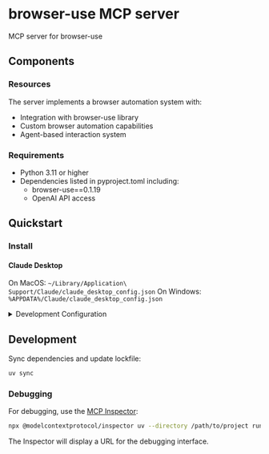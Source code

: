 # browser-use MCP server

MCP server for browser-use

## Components

### Resources

The server implements a browser automation system with:
- Integration with browser-use library
- Custom browser automation capabilities
- Agent-based interaction system

### Requirements

- Python 3.11 or higher
- Dependencies listed in pyproject.toml including:
  - browser-use==0.1.19
  - OpenAI API access

## Quickstart

### Install

#### Claude Desktop

On MacOS: `~/Library/Application\ Support/Claude/claude_desktop_config.json`
On Windows: `%APPDATA%/Claude/claude_desktop_config.json`

<details>
  <summary>Development Configuration</summary>

```json
"mcpServers": {
    "mcp_server_browser_use": {
      "command": "uv",
      "args": [
        "--directory",
        "/path/to/project",
        "run",
        "fastmcp",
        "run",
        "/path/to/project/src/mcp_server_browser_use/server.py"
      ]
    }
}
```
</details>

## Development

Sync dependencies and update lockfile:
```bash
uv sync
```

### Debugging

For debugging, use the [MCP Inspector](https://github.com/modelcontextprotocol/inspector):

```bash
npx @modelcontextprotocol/inspector uv --directory /path/to/project run fastmcp run /path/to/project/src/mcp_server_browser_use/server.py
```

The Inspector will display a URL for the debugging interface.
